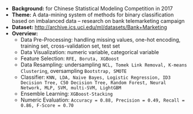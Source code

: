 * **Background:** for Chinese Statistical Modeling Competition in 2017
* **Theme:** A data-mining system of methods for binary classification based on imbalanced data – research on bank telemarketing campaign
* **Dataset:** http://archive.ics.uci.edu/ml/datasets/Bank+Marketing
* **Overview:**
  * Data Pre-Processing: handling missing values, one-hot encoding, training set, cross-validation set, test set
  * Data Visualization: numeric variable, categorical variable
  * Feature Selection: `RFE, Boruta, XGBoost`
  * Data Resampling: undersampling `NCL, Tomek Link Removal, K-means Clustering`, oversampling `Bootstrap, SMOTE`
  * Classifier: `KNN, LDA, Naive Bayes, Logistic Regression, ID3 Decision Tree, C50 Decision Tree, Random Forest, Neural Network,
     MLP, SVM, multi-SVM, LightGBM`
  * Ensemble Learning: `XGBoost-Stacking`
  * Numeric Evaluation: `Accuracy = 0.88, Precision = 0.49, Recall = 0.86, F-Score = 0.70`
